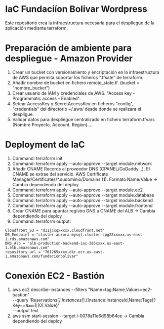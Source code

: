 # IaC Fundaciíon Bolivar Wordpress

Este repositorio crea la infraestructura necesaria para el despliegue de la aplicación mediante terraform.

# Preparación de ambiente para despliegue - Amazon Provider

1. Crear un bucket con versionamiento y encriptación en la infraestructura de AWS que permita soportar los ficheros ".tfsate" de terraform.
2. Añadir nombre de bucket en fichero remote_state.tf. (bucket  = "nombre_bucket")
3. Crear usuario de IAM y credenciales de AWS. "Access key - Programmatic access - Enabled".
4. Setear AccessKey y SecretAccessKey en ficheros "config", "credentials" del directorio ~/.aws/ desde donde se realizara el despligue.
5. Validar datos para despliegue centralizado en fichero terraform.tfvars (Nombre Proyecto, Account, Region)....

# Deployment de IaC

1. Command: terraform init
2. Command: terraform apply --auto-approve --target module.network
3. Añadir CNAME Records al proveedor DNS (CPANEL/GoDaddy...). El CNAME se extrae del servicio.
   AWS Certificate Manager/Certificates/*.sudominio/Domains (1). Formato Name/Value -> Cambia dependiendo del deploy
4. Command: terraform apply --auto-approve --target module.ec2
5. Command: terraform apply --auto-approve --target module.database
6. Command: terraform apply --auto-approve --target module.backend
7. Command: terraform apply --auto-approve --target module.frontend
8. Crear CNAME para apuntar registro DNS a CNAME del ALB -> Cambia dependiendo del deploy
9. Command: terraform output:
```
Cloudfront_S3 = "d11jcxqxxxxx.cloudfront.net"
DB_Endpoint = "cluster-aurora-mysql.cluster-cpg28xxxxx.us-east-1.rds.amazonaws.com"
DNS_Alb = "alb-production-backend-iac-285xxxx.us-east-1.elb.amazonaws.com"
repository_url = "761265xxxx.dkr.ecr.us-east-1.amazonaws.com/fundacionbolivar"
```

# Conexión EC2 - Bastión

1. aws ec2 describe-instances --filters "Name=tag:Name,Values=ec2-bastion" \
   --query 'Reservations[*].Instances[*].{Instance:InstanceId,Name:Tags[?Key==`Name`]|[0].Value}' \
   --output text
2. aws ssm start-session --target i-0078a11e6d98b64ee -> Cambia dependiendo del deploy